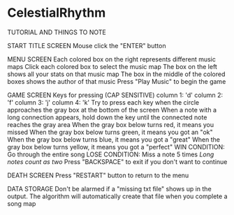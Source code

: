 # CelestialRhythm
TUTORIAL AND THINGS TO NOTE

START
TITLE SCREEN
Mouse click the "ENTER" button

MENU SCREEN
Each colored box on the right represents different music maps
Click each colored box to select the music map
The box on the left shows all your stats on that music map
The box in the middle of the colored boxes shows the author of that music
Press "Play Music" to begin the game

GAME SCREEN
Keys for pressing (CAP SENSITIVE) 
column 1: 'd'
column 2: 'f'
column 3: 'j'
column 4: 'k'
Try to press each key when the circle approaches the gray box at the bottom of the screen
When a note with a long connection appears, hold down the key until the connected note reaches the gray area
When the gray box below turns red, it means you missed
When the gray box below turns green, it means you got an "ok" 
When the gray box below turns blue, it means you got a "great"
When the gray box below turns yellow, it means you got a "perfect" 
WIN CONDITION: Go through the entire song
LOSE CONDITION: Miss a note 5 times *Long notes count as two* 
Press "BACKSPACE" to exit if you don't want to continue

DEATH SCREEN
Press "RESTART" button to return to the menu

DATA STORAGE
Don't be alarmed if a "missing txt file" shows up in the output. The algorithm will automatically create that file when you complete a song map
